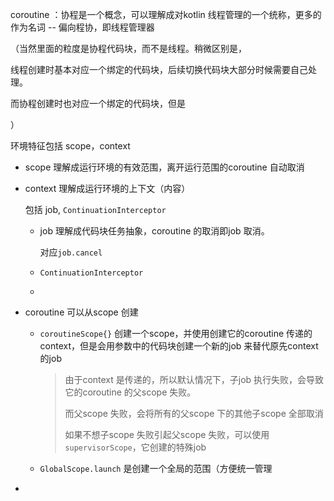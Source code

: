 coroutine ：协程是一个概念，可以理解成对kotlin 线程管理的一个统称，更多的作为名词 -- 偏向程协，即线程管理器  

（当然里面的粒度是协程代码块，而不是线程。稍微区别是，

线程创建时基本对应一个绑定的代码块，后续切换代码块大部分时候需要自己处理。

而协程创建时也对应一个绑定的代码块，但是

）



环境特征包括 scope，context

- scope 理解成运行环境的有效范围，离开运行范围的coroutine 自动取消

- context 理解成运行环境的上下文（内容）

  包括 job, `ContinuationInterceptor`

  - job 理解成代码块任务抽象，coroutine 的取消即job 取消。

    对应`job.cancel`

  - `ContinuationInterceptor`

  - 

- coroutine 可以从scope 创建

  - `coroutineScope{}` 创建一个scope，并使用创建它的coroutine 传递的context，但是会用参数中的代码块创建一个新的job 来替代原先context 的job
  
    > 由于context 是传递的，所以默认情况下，子job 执行失败，会导致它的coroutine 的父scope 失败。
    >
    > 而父scope 失败，会将所有的父scope 下的其他子scope 全部取消
    >
    > 如果不想子scope 失败引起父scope 失败，可以使用`supervisorScope`，它创建的特殊job 
  
  - `GlobalScope.launch` 是创建一个全局的范围（方便统一管理

- 
